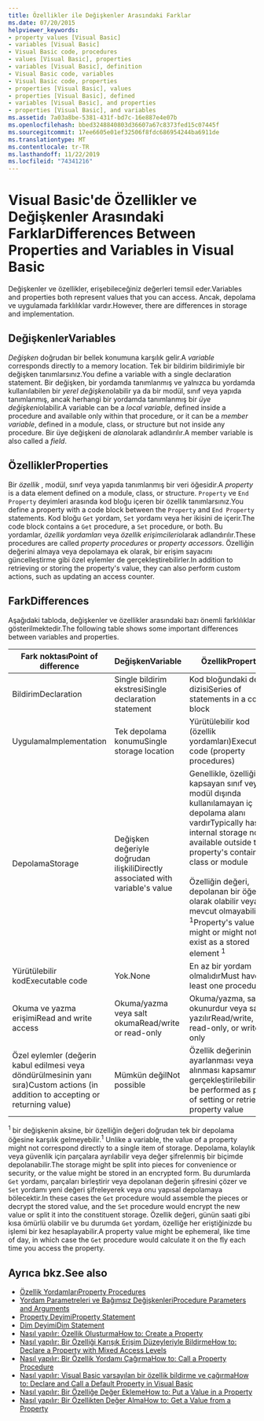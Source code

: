 ```yaml
---
title: Özellikler ile Değişkenler Arasındaki Farklar
ms.date: 07/20/2015
helpviewer_keywords:
- property values [Visual Basic]
- variables [Visual Basic]
- Visual Basic code, procedures
- values [Visual Basic], properties
- variables [Visual Basic], definition
- Visual Basic code, variables
- Visual Basic code, properties
- properties [Visual Basic], values
- properties [Visual Basic], defined
- variables [Visual Basic], and properties
- properties [Visual Basic], and variables
ms.assetid: 7a03a8be-5381-431f-bd7c-16e887e4e07b
ms.openlocfilehash: bbed3248840803d36607a67c8373fed15c07445f
ms.sourcegitcommit: 17ee6605e01ef32506f8fdc686954244ba6911de
ms.translationtype: MT
ms.contentlocale: tr-TR
ms.lasthandoff: 11/22/2019
ms.locfileid: "74341216"
---
```

# <a name="differences-between-properties-and-variables-in-visual-basic"></a><span data-ttu-id="0731e-102">Visual Basic'de Özellikler ve Değişkenler Arasındaki Farklar</span><span class="sxs-lookup"><span data-stu-id="0731e-102">Differences Between Properties and Variables in Visual Basic</span></span>
<span data-ttu-id="0731e-103">Değişkenler ve özellikler, erişebileceğiniz değerleri temsil eder.</span><span class="sxs-lookup"><span data-stu-id="0731e-103">Variables and properties both represent values that you can access.</span></span> <span data-ttu-id="0731e-104">Ancak, depolama ve uygulamada farklılıklar vardır.</span><span class="sxs-lookup"><span data-stu-id="0731e-104">However, there are differences in storage and implementation.</span></span>  
  
## <a name="variables"></a><span data-ttu-id="0731e-105">Değişkenler</span><span class="sxs-lookup"><span data-stu-id="0731e-105">Variables</span></span>  
 <span data-ttu-id="0731e-106">*Değişken* doğrudan bir bellek konumuna karşılık gelir.</span><span class="sxs-lookup"><span data-stu-id="0731e-106">A *variable* corresponds directly to a memory location.</span></span> <span data-ttu-id="0731e-107">Tek bir bildirim bildirimiyle bir değişken tanımlarsınız.</span><span class="sxs-lookup"><span data-stu-id="0731e-107">You define a variable with a single declaration statement.</span></span> <span data-ttu-id="0731e-108">Bir değişken, bir yordamda tanımlanmış ve yalnızca bu yordamda kullanılabilen bir *yerel değişken*olabilir ya da bir modül, sınıf veya yapıda tanımlanmış, ancak herhangi bir yordamda tanımlanmış bir *üye değişkeni*olabilir.</span><span class="sxs-lookup"><span data-stu-id="0731e-108">A variable can be a *local variable*, defined inside a procedure and available only within that procedure, or it can be a *member variable*, defined in a module, class, or structure but not inside any procedure.</span></span> <span data-ttu-id="0731e-109">Bir üye değişkeni de *alan*olarak adlandırılır.</span><span class="sxs-lookup"><span data-stu-id="0731e-109">A member variable is also called a *field*.</span></span>  
  
## <a name="properties"></a><span data-ttu-id="0731e-110">Özellikler</span><span class="sxs-lookup"><span data-stu-id="0731e-110">Properties</span></span>  
 <span data-ttu-id="0731e-111">Bir *özellik* , modül, sınıf veya yapıda tanımlanmış bir veri öğesidir.</span><span class="sxs-lookup"><span data-stu-id="0731e-111">A *property* is a data element defined on a module, class, or structure.</span></span> <span data-ttu-id="0731e-112">`Property` ve `End Property` deyimleri arasında kod bloğu içeren bir özellik tanımlarsınız.</span><span class="sxs-lookup"><span data-stu-id="0731e-112">You define a property with a code block between the `Property` and `End Property` statements.</span></span> <span data-ttu-id="0731e-113">Kod bloğu `Get` yordam, `Set` yordamı veya her ikisini de içerir.</span><span class="sxs-lookup"><span data-stu-id="0731e-113">The code block contains a `Get` procedure, a `Set` procedure, or both.</span></span> <span data-ttu-id="0731e-114">Bu yordamlar, *özellik yordamları* veya *özellik erişimcileri*olarak adlandırılır.</span><span class="sxs-lookup"><span data-stu-id="0731e-114">These procedures are called *property procedures* or *property accessors*.</span></span> <span data-ttu-id="0731e-115">Özelliğin değerini almaya veya depolamaya ek olarak, bir erişim sayacını güncelleştirme gibi özel eylemler de gerçekleştirebilirler.</span><span class="sxs-lookup"><span data-stu-id="0731e-115">In addition to retrieving or storing the property's value, they can also perform custom actions, such as updating an access counter.</span></span>  
  
## <a name="differences"></a><span data-ttu-id="0731e-116">Fark</span><span class="sxs-lookup"><span data-stu-id="0731e-116">Differences</span></span>  
 <span data-ttu-id="0731e-117">Aşağıdaki tabloda, değişkenler ve özellikler arasındaki bazı önemli farklılıklar gösterilmektedir.</span><span class="sxs-lookup"><span data-stu-id="0731e-117">The following table shows some important differences between variables and properties.</span></span>  
  
|<span data-ttu-id="0731e-118">Fark noktası</span><span class="sxs-lookup"><span data-stu-id="0731e-118">Point of difference</span></span>|<span data-ttu-id="0731e-119">Değişken</span><span class="sxs-lookup"><span data-stu-id="0731e-119">Variable</span></span>|<span data-ttu-id="0731e-120">Özellik</span><span class="sxs-lookup"><span data-stu-id="0731e-120">Property</span></span>|  
|-------------------------|--------------|--------------|  
|<span data-ttu-id="0731e-121">Bildirim</span><span class="sxs-lookup"><span data-stu-id="0731e-121">Declaration</span></span>|<span data-ttu-id="0731e-122">Single bildirim ekstresi</span><span class="sxs-lookup"><span data-stu-id="0731e-122">Single declaration statement</span></span>|<span data-ttu-id="0731e-123">Kod bloğundaki deyim dizisi</span><span class="sxs-lookup"><span data-stu-id="0731e-123">Series of statements in a code block</span></span>|  
|<span data-ttu-id="0731e-124">Uygulama</span><span class="sxs-lookup"><span data-stu-id="0731e-124">Implementation</span></span>|<span data-ttu-id="0731e-125">Tek depolama konumu</span><span class="sxs-lookup"><span data-stu-id="0731e-125">Single storage location</span></span>|<span data-ttu-id="0731e-126">Yürütülebilir kod (özellik yordamları)</span><span class="sxs-lookup"><span data-stu-id="0731e-126">Executable code (property procedures)</span></span>|  
|<span data-ttu-id="0731e-127">Depolama</span><span class="sxs-lookup"><span data-stu-id="0731e-127">Storage</span></span>|<span data-ttu-id="0731e-128">Değişken değeriyle doğrudan ilişkili</span><span class="sxs-lookup"><span data-stu-id="0731e-128">Directly associated with variable's value</span></span>|<span data-ttu-id="0731e-129">Genellikle, özelliğin kapsayan sınıf veya modül dışında kullanılamayan iç depolama alanı vardır</span><span class="sxs-lookup"><span data-stu-id="0731e-129">Typically has internal storage not available outside the property's containing class or module</span></span><br /><br /> <span data-ttu-id="0731e-130">Özelliğin değeri, depolanan bir öğe olarak olabilir veya mevcut olmayabilir <sup>1</sup></span><span class="sxs-lookup"><span data-stu-id="0731e-130">Property's value might or might not exist as a stored element <sup>1</sup></span></span>|  
|<span data-ttu-id="0731e-131">Yürütülebilir kod</span><span class="sxs-lookup"><span data-stu-id="0731e-131">Executable code</span></span>|<span data-ttu-id="0731e-132">Yok.</span><span class="sxs-lookup"><span data-stu-id="0731e-132">None</span></span>|<span data-ttu-id="0731e-133">En az bir yordam olmalıdır</span><span class="sxs-lookup"><span data-stu-id="0731e-133">Must have at least one procedure</span></span>|  
|<span data-ttu-id="0731e-134">Okuma ve yazma erişimi</span><span class="sxs-lookup"><span data-stu-id="0731e-134">Read and write access</span></span>|<span data-ttu-id="0731e-135">Okuma/yazma veya salt okuma</span><span class="sxs-lookup"><span data-stu-id="0731e-135">Read/write or read-only</span></span>|<span data-ttu-id="0731e-136">Okuma/yazma, salt okunurdur veya salt yazılır</span><span class="sxs-lookup"><span data-stu-id="0731e-136">Read/write, read-only, or write-only</span></span>|  
|<span data-ttu-id="0731e-137">Özel eylemler (değerin kabul edilmesi veya döndürülmesinin yanı sıra)</span><span class="sxs-lookup"><span data-stu-id="0731e-137">Custom actions (in addition to accepting or returning value)</span></span>|<span data-ttu-id="0731e-138">Mümkün değil</span><span class="sxs-lookup"><span data-stu-id="0731e-138">Not possible</span></span>|<span data-ttu-id="0731e-139">Özellik değerinin ayarlanması veya alınması kapsamında gerçekleştirilebilir</span><span class="sxs-lookup"><span data-stu-id="0731e-139">Can be performed as part of setting or retrieving property value</span></span>|  
  
 <span data-ttu-id="0731e-140"><sup>1</sup> bir değişkenin aksine, bir özelliğin değeri doğrudan tek bir depolama öğesine karşılık gelmeyebilir.</span><span class="sxs-lookup"><span data-stu-id="0731e-140"><sup>1</sup> Unlike a variable, the value of a property might not correspond directly to a single item of storage.</span></span> <span data-ttu-id="0731e-141">Depolama, kolaylık veya güvenlik için parçalara ayrılabilir veya değer şifrelenmiş bir biçimde depolanabilir.</span><span class="sxs-lookup"><span data-stu-id="0731e-141">The storage might be split into pieces for convenience or security, or the value might be stored in an encrypted form.</span></span> <span data-ttu-id="0731e-142">Bu durumlarda `Get` yordamı, parçaları birleştirir veya depolanan değerin şifresini çözer ve `Set` yordamı yeni değeri şifreleyerek veya onu yapısal depolamaya bölecektir.</span><span class="sxs-lookup"><span data-stu-id="0731e-142">In these cases the `Get` procedure would assemble the pieces or decrypt the stored value, and the `Set` procedure would encrypt the new value or split it into the constituent storage.</span></span> <span data-ttu-id="0731e-143">Özellik değeri, günün saati gibi kısa ömürlü olabilir ve bu durumda `Get` yordam, özelliğe her eriştiğinizde bu işlemi bir kez hesaplayabilir.</span><span class="sxs-lookup"><span data-stu-id="0731e-143">A property value might be ephemeral, like time of day, in which case the `Get` procedure would calculate it on the fly each time you access the property.</span></span>  
  
## <a name="see-also"></a><span data-ttu-id="0731e-144">Ayrıca bkz.</span><span class="sxs-lookup"><span data-stu-id="0731e-144">See also</span></span>

- [<span data-ttu-id="0731e-145">Özellik Yordamları</span><span class="sxs-lookup"><span data-stu-id="0731e-145">Property Procedures</span></span>](./property-procedures.md)
- [<span data-ttu-id="0731e-146">Yordam Parametreleri ve Bağımsız Değişkenleri</span><span class="sxs-lookup"><span data-stu-id="0731e-146">Procedure Parameters and Arguments</span></span>](./procedure-parameters-and-arguments.md)
- [<span data-ttu-id="0731e-147">Property Deyimi</span><span class="sxs-lookup"><span data-stu-id="0731e-147">Property Statement</span></span>](../../../../visual-basic/language-reference/statements/property-statement.md)
- [<span data-ttu-id="0731e-148">Dim Deyimi</span><span class="sxs-lookup"><span data-stu-id="0731e-148">Dim Statement</span></span>](../../../../visual-basic/language-reference/statements/dim-statement.md)
- [<span data-ttu-id="0731e-149">Nasıl yapılır: Özellik Oluşturma</span><span class="sxs-lookup"><span data-stu-id="0731e-149">How to: Create a Property</span></span>](./how-to-create-a-property.md)
- [<span data-ttu-id="0731e-150">Nasıl yapılır: Bir Özelliği Karışık Erişim Düzeyleriyle Bildirme</span><span class="sxs-lookup"><span data-stu-id="0731e-150">How to: Declare a Property with Mixed Access Levels</span></span>](./how-to-declare-a-property-with-mixed-access-levels.md)
- [<span data-ttu-id="0731e-151">Nasıl yapılır: Bir Özellik Yordamı Çağırma</span><span class="sxs-lookup"><span data-stu-id="0731e-151">How to: Call a Property Procedure</span></span>](./how-to-call-a-property-procedure.md)
- [<span data-ttu-id="0731e-152">Nasıl yapılır: Visual Basic varsayılan bir özellik bildirme ve çağırma</span><span class="sxs-lookup"><span data-stu-id="0731e-152">How to: Declare and Call a Default Property in Visual Basic</span></span>](./how-to-declare-and-call-a-default-property.md)
- [<span data-ttu-id="0731e-153">Nasıl yapılır: Bir Özelliğe Değer Ekleme</span><span class="sxs-lookup"><span data-stu-id="0731e-153">How to: Put a Value in a Property</span></span>](./how-to-put-a-value-in-a-property.md)
- [<span data-ttu-id="0731e-154">Nasıl yapılır: Bir Özellikten Değer Alma</span><span class="sxs-lookup"><span data-stu-id="0731e-154">How to: Get a Value from a Property</span></span>](./how-to-get-a-value-from-a-property.md)
